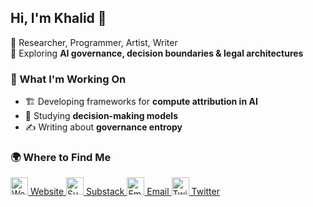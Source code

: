 ## Hi, I'm Khalid 👋  

🔹 Researcher, Programmer, Artist, Writer  
🔹 Exploring **AI governance, decision boundaries & legal architectures**  

### 🚀 What I'm Working On  
- 🏗️ Developing frameworks for **compute attribution in AI**  
- 📖 Studying **decision-making models**  
- ✍️ Writing about **governance entropy**  

### 🌍 Where to Find Me  

<a href="https://notkhalid.com" target="_blank">
  <img src="https://img.icons8.com/ios-filled/50/ffffff/domain.png" width="28" alt="Website"/> Website
</a>  

<a href="https://notkhalid.substack.com/" target="_blank">
  <img src="https://img.icons8.com/ios-filled/50/ffffff/substack.png" width="28" alt="Substack"/> Substack
</a>  

<a href="mailto:notkhalid8@gmail.com">
  <img src="https://img.icons8.com/ios-filled/50/ffffff/new-post.png" width="28" alt="Email"/> Email
</a>  

<a href="https://x.com/kaime" target="_blank">
  <img src="https://img.icons8.com/ios-filled/50/ffffff/twitter.png" width="28" alt="Twitter"/> Twitter
</a>
